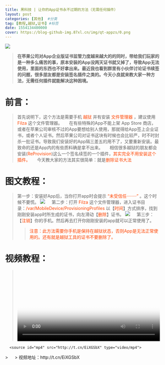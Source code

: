 ```yaml
---
title: 黑科技 | 让你的App证书永不过期的方法（无需任何插件）
layout: post
categories: [其他]  #分类
tag: [教程,越狱,证书] #标签
date: 1554134400000
cover: https://blog-github-img.87xl.cn/img/qt-appzs/0.png
---
```


![](https://blog-github-img.87xl.cn/img/qt-appzs/0.png)

<!-- more -->

> **在苹果公司对App企业版证书监管力度越来越大的的同时，带给我们玩家的是一种多么痛苦的事，原本安装的App没两天证书就又掉了，导致App无法使用，里面的东西也不好拿出来。最近我也看到群里有小伙伴讨论证书续签的问题，很多朋友都是安装签名插件之类的。今天小良就来教大家一种方法，无需任何插件就能解决这种困境。**

**前言：**
======
> 首先说明下，这个方法是需要手机 <font color=#f40>越狱</font> 并有安装 <font color=#f40>文件管理器</font> ，建议使用 <font color=#f40>Filza</font> 这个文件管理器。
> 　
> 在有些特殊的App不能上架 App Store 商店，或者在苹果公司审核不过的App要想给别人使用，那就得给App签上企业证书，或者个人证书。然后苹果公司对证书这块有时候也会比较严，时不时封杀一批证书。导致我们安装好的App隔三差五的用不了，又要重新安装。最致命的还是App内的有些质料确是拿不出来。
> 　
> 相信很多越狱的朋友都会安装(<font color=#f40>ReProvision</font>)这么一个签名续签的一个插件，<font color=#f40>其实完全不用安装这个插件。</font>
> 　
> 今天教大家的方法其实很简单：就是<font color=#f40>删除证书大法</font>

**图文教程：**
======
> 第一步：安装好App后，当你打开app时会提示 <font color=#f40>“未受信任········” </font>。这个时候不要慌。
> ![](https://blog-github-img.87xl.cn/img/qt-appzs/1.png)
> 　
> 第二步：打开 <font color=#f40>Filza</font> 这个文件管理器，进入证书目录：<font color=#f40>/var/MobileDevice/ProvisioningProfiles</font>  以【<font color=#f40>时间</font>】方式排序，找到刚刚安装app时所生成的证书，向左滑动【<font color=#f40>删除</font>】证书。
> ![](https://blog-github-img.87xl.cn/img/qt-appzs/2.png)
> 　
> 第三步：【<font color=#f40>注销</font>】你的手机。然后再去打开你刚刚安装的app就可以正常使用了。
> > <font color=#f40>注意：此方法需要你手机是保持在越狱状态，否则App是无法正常使用的。还有就是越狱工具的证书不要删除了。</font>

**视频教程：**
======
> <video id="video" controls="" preload="none" width= "100%" poster="https://blog-github-img.87xl.cn/img/qt-appzs/0.png">
      <source id="mp4" src="http://t.cn/EiXGSbX" type="video/mp4">
</video>
> 　
> 视频地址：http://t.cn/EiXGSbX
